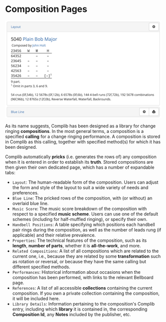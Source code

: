 # Composition Pages

![Plain Bob Major](../img/pb8_comp_example.png)

As its name suggests, Complib has been designed as a library for change ringing **compositions**. In the most general terms, a composition is a specified **calling** for a change ringing performance. A composition is stored in Complib as this calling, together with specified method(s) for which it has been designed.

Complib automatically **pricks** (i.e. generates the rows of) any composition when it is entered in order to establish its **truth**. Stored compositions are then given their own dedicated page, which has a number of expandable tabs:

- `Layout`: The human-readable form of the composition. Users can adjust the form and style of the layout to suit a wide variety of needs and preferences.
- `Blue Line`: The pricked rows of the composition, with (or without) an overlaid blue line.
- `Music Score`: The music score breakdown of the composition with respect to a specified **music scheme**. Users can use one of the default schemes (including for half-muffled ringing), or specify their own.
- `Handbell Positions`: A table specifying which positions each handbell pair rings during the composition, as well as the number of leads rung (if applicable) and their relative prevalence.
- `Properties`: The technical features of the composition, such as its **length**, **number of parts**, whether it is **all-the-work**, and more.
- `Related Compositions`: A list of all compositions which are related to the current one, i.e., because they are related by some **transformation** such as rotation or reversal, or because they have the same calling but different specified methods.
- `Performances`: Historical information about occasions when the composition has been performed,  with links to the relevant Bellboard page.
- `References`: A list of all accessible **collections** containing the current composition. If you own a private collection containing the composition, it will be included here.
- `Library Details`: Information pertaining to the composition's Complib entry, including which **library** it is contained in, the corresponding **Composition Id**, any **Notes** included by the publisher, etc.